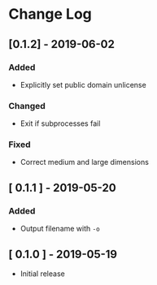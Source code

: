 # Change Log


## [0.1.2] - 2019-06-02

### Added
- Explicitly set public domain unlicense

### Changed
- Exit if subprocesses fail

### Fixed
- Correct medium and large dimensions


## [ 0.1.1 ] - 2019-05-20

### Added
- Output filename with `-o`


## [ 0.1.0 ] - 2019-05-19
- Initial release
